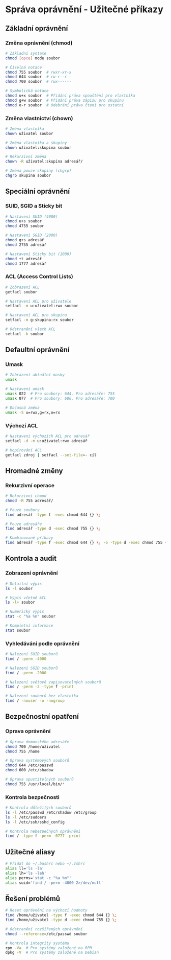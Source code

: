 # Správa oprávnění - Užitečné příkazy

## Základní oprávnění
### Změna oprávnění (chmod)
```bash
# Základní syntaxe
chmod [opce] mode soubor

# Číselná notace
chmod 755 soubor  # rwxr-xr-x
chmod 644 soubor  # rw-r--r--
chmod 700 soubor  # rwx------

# Symbolická notace
chmod u+x soubor  # Přidání práva spouštění pro vlastníka
chmod g+w soubor  # Přidání práva zápisu pro skupinu
chmod o-r soubor  # Odebrání práva čtení pro ostatní
```

### Změna vlastnictví (chown)
```bash
# Změna vlastníka
chown uživatel soubor

# Změna vlastníka a skupiny
chown uživatel:skupina soubor

# Rekurzivní změna
chown -R uživatel:skupina adresář/

# Změna pouze skupiny (chgrp)
chgrp skupina soubor
```

## Speciální oprávnění
### SUID, SGID a Sticky bit
```bash
# Nastavení SUID (4000)
chmod u+s soubor
chmod 4755 soubor

# Nastavení SGID (2000)
chmod g+s adresář
chmod 2755 adresář

# Nastavení Sticky bit (1000)
chmod +t adresář
chmod 1777 adresář
```

### ACL (Access Control Lists)
```bash
# Zobrazení ACL
getfacl soubor

# Nastavení ACL pro uživatele
setfacl -m u:uživatel:rwx soubor

# Nastavení ACL pro skupinu
setfacl -m g:skupina:rx soubor

# Odstranění všech ACL
setfacl -b soubor
```

## Defaultní oprávnění
### Umask
```bash
# Zobrazení aktuální masky
umask

# Nastavení umask
umask 022  # Pro soubory: 644, Pro adresáře: 755
umask 077  # Pro soubory: 600, Pro adresáře: 700

# Dočasná změna
umask -S u=rwx,g=rx,o=rx
```

### Výchozí ACL
```bash
# Nastavení výchozích ACL pro adresář
setfacl -d -m u:uživatel:rwx adresář

# Kopírování ACL
getfacl zdroj | setfacl --set-file=- cíl
```

## Hromadné změny
### Rekurzivní operace
```bash
# Rekurzivní chmod
chmod -R 755 adresář/

# Pouze soubory
find adresář -type f -exec chmod 644 {} \;

# Pouze adresáře
find adresář -type d -exec chmod 755 {} \;

# Kombinované příkazy
find adresář -type f -exec chmod 644 {} \; -o -type d -exec chmod 755 {} \;
```

## Kontrola a audit
### Zobrazení oprávnění
```bash
# Detailní výpis
ls -l soubor

# Výpis včetně ACL
ls -l+ soubor

# Numerický výpis
stat -c "%a %n" soubor

# Kompletní informace
stat soubor
```

### Vyhledávání podle oprávnění
```bash
# Nalezení SUID souborů
find / -perm -4000

# Nalezení SGID souborů
find / -perm -2000

# Nalezení světově zapisovatelných souborů
find / -perm -2 -type f -print

# Nalezení souborů bez vlastníka
find / -nouser -o -nogroup
```

## Bezpečnostní opatření
### Oprava oprávnění
```bash
# Oprava domovského adresáře
chmod 700 /home/uživatel
chmod 755 /home

# Oprava systémových souborů
chmod 644 /etc/passwd
chmod 600 /etc/shadow

# Oprava spustitelných souborů
chmod 755 /usr/local/bin/*
```

### Kontrola bezpečnosti
```bash
# Kontrola důležitých souborů
ls -l /etc/passwd /etc/shadow /etc/group
ls -l /etc/sudoers
ls -l /etc/ssh/sshd_config

# Kontrola nebezpečných oprávnění
find / -type f -perm -0777 -print
```

## Užitečné aliasy
```bash
# Přidat do ~/.bashrc nebo ~/.zshrc
alias ll='ls -la'
alias lh='ls -lah'
alias perms='stat -c "%a %n"'
alias suid='find / -perm -4000 2>/dev/null'
```

## Řešení problémů
```bash
# Reset oprávnění na výchozí hodnoty
find /home/uživatel -type f -exec chmod 644 {} \;
find /home/uživatel -type d -exec chmod 755 {} \;

# Odstranění rozšířených oprávnění
chmod --reference=/etc/passwd soubor

# Kontrola integrity systému
rpm -Va  # Pro systémy založené na RPM
dpkg -V  # Pro systémy založené na Debian
``` 